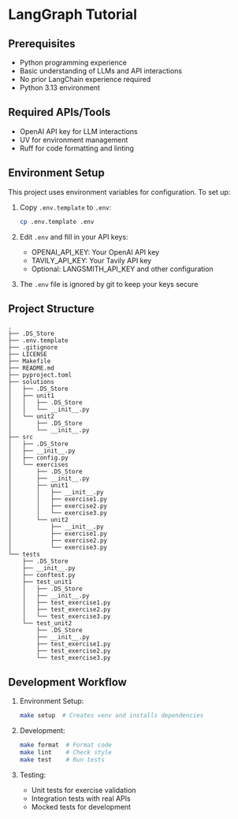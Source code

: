 # LangGraph Tutorial

## Prerequisites
- Python programming experience
- Basic understanding of LLMs and API interactions
- No prior LangChain experience required
- Python 3.13 environment

## Required APIs/Tools
- OpenAI API key for LLM interactions
- UV for environment management
- Ruff for code formatting and linting

## Environment Setup

This project uses environment variables for configuration. To set up:

1. Copy `.env.template` to `.env`:
   ```bash
   cp .env.template .env
   ```

2. Edit `.env` and fill in your API keys:
   - OPENAI_API_KEY: Your OpenAI API key
   - TAVILY_API_KEY: Your Tavily API key
   - Optional: LANGSMITH_API_KEY and other configuration

3. The `.env` file is ignored by git to keep your keys secure

## Project Structure
```
.
├── .DS_Store
├── .env.template
├── .gitignore
├── LICENSE
├── Makefile
├── README.md
├── pyproject.toml
├── solutions
│   ├── .DS_Store
│   ├── unit1
│   │   ├── .DS_Store
│   │   └── __init__.py
│   └── unit2
│       ├── .DS_Store
│       └── __init__.py
├── src
│   ├── .DS_Store
│   ├── __init__.py
│   ├── config.py
│   └── exercises
│       ├── .DS_Store
│       ├── __init__.py
│       ├── unit1
│       │   ├── __init__.py
│       │   ├── exercise1.py
│       │   ├── exercise2.py
│       │   └── exercise3.py
│       └── unit2
│           ├── __init__.py
│           ├── exercise1.py
│           ├── exercise2.py
│           └── exercise3.py
└── tests
    ├── .DS_Store
    ├── __init__.py
    ├── conftest.py
    ├── test_unit1
    │   ├── .DS_Store
    │   ├── __init__.py
    │   ├── test_exercise1.py
    │   ├── test_exercise2.py
    │   └── test_exercise3.py
    └── test_unit2
        ├── .DS_Store
        ├── __init__.py
        ├── test_exercise1.py
        ├── test_exercise2.py
        └── test_exercise3.py

```

## Development Workflow
1. Environment Setup:
   ```bash
   make setup  # Creates venv and installs dependencies
   ```

2. Development:
   ```bash
   make format  # Format code
   make lint    # Check style
   make test    # Run tests
   ```

3. Testing:
   - Unit tests for exercise validation
   - Integration tests with real APIs
   - Mocked tests for development